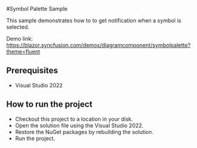 #Symbol Palette Sample

This sample demonstrates how to to get notification when a symbol is selected.

Demo link:
https://blazor.syncfusion.com/demos/diagramcomponent/symbolpalette?theme=fluent


## Prerequisites

* Visual Studio 2022

## How to run the project

* Checkout this project to a location in your disk.
* Open the solution file using the Visual Studio 2022.
* Restore the NuGet packages by rebuilding the solution.
* Run the project.

